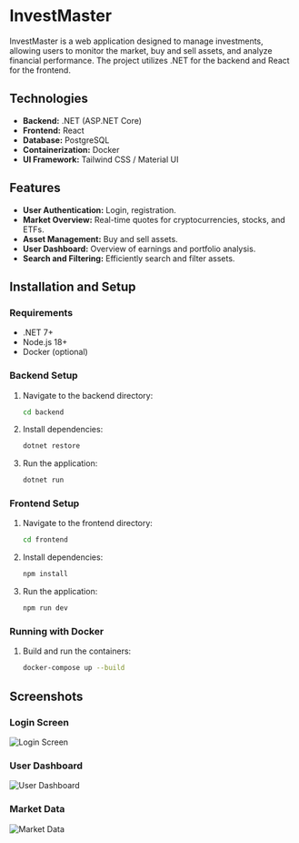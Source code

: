 # InvestMaster

InvestMaster is a web application designed to manage investments, allowing users to monitor the market, buy and sell assets, and analyze financial performance. The project utilizes .NET for the backend and React for the frontend.

## Technologies

- **Backend:** .NET (ASP.NET Core)
- **Frontend:** React
- **Database:** PostgreSQL
- **Containerization:** Docker
- **UI Framework:** Tailwind CSS / Material UI

## Features

- **User Authentication:** Login, registration.
- **Market Overview:** Real-time quotes for cryptocurrencies, stocks, and ETFs.
- **Asset Management:** Buy and sell assets.
- **User Dashboard:** Overview of earnings and portfolio analysis.
- **Search and Filtering:** Efficiently search and filter assets.

## Installation and Setup

### Requirements

- .NET 7+
- Node.js 18+
- Docker (optional)

### Backend Setup

1. Navigate to the backend directory:
   ```sh
   cd backend
   
2. Install dependencies:
   ```sh
   dotnet restore

3. Run the application:
   ```sh
   dotnet run

### Frontend Setup

1. Navigate to the frontend directory:
   ```sh
   cd frontend

2. Install dependencies:
   ```sh
   npm install

3. Run the application:
   ```sh
   npm run dev

### Running with Docker

1. Build and run the containers:
   ```sh
   docker-compose up --build


## Screenshots

### Login Screen
![Login Screen](./screenshots/login.png)

### User Dashboard
![User Dashboard](./screenshots/dashboard.png)

### Market Data
![Market Data](./screenshots/market_data.png)




